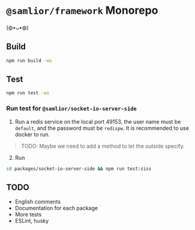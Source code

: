 # `@samlior/framework` Monorepo

(◍•ᴗ•◍)

## Build

```sh
npm run build -ws
```

## Test

```sh
npm run test -ws
```

### Run test for `@samlior/socket-io-server-side`

1. Run a redis service on the local port 49153, the user name must be `default`, and the password must be `redispw`. It is recommended to use docker to run.

> TODO: Maybe we need to add a method to let the outside specify.

2. Run

```sh
cd packages/socket-io-server-side && npm run test:siss
```

## TODO

- English comments
- Documentation for each package
- More tests
- ESLint, husky
